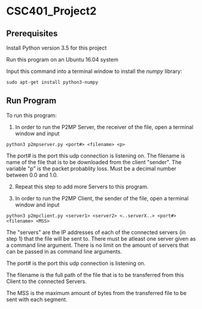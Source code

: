 # CSC401_Project2 #

## Prerequisites ##

Install Python version 3.5 for this project

Run this program on an Ubuntu 16.04 system

Input this command into a terminal window to install the _numpy_ library:
```
sudo apt-get install python3-numpy
```

## Run Program ##

To run this program:

  1) In order to run the P2MP Server, the receiver of the file, open a terminal window and input
```
python3 p2mpserver.py <port#> <filename> <p>
```
  The port# is the port this udp connection is listening on.
  The filename is name of the file that is to be downloaded from the client "sender".
  The variable "p" is the packet probablity loss. Must be a decimal number between 0.0 and 1.0.
  
  2) Repeat this step to add more Servers to this program.

  3) In order to run the P2MP Client, the sender of the file, open a terminal window and input
  
```
python3 p2mpclient.py <server1> <server2> <..serverX..> <port#> <filename> <MSS>
```
  The "servers" are the IP addresses of each of the connected servers (in step 1) that the file will be sent to.
  There must be atleast one server given as a command line argument. 
  There is no limit on the amount of servers that can be passed in as command line arguments.
  
  The port# is the port this udp connection is listening on.
  
  The filename is the full path of the file that is to be transferred from this Client to the connected Servers.
  
  The MSS is the maximum amount of bytes from the transferred file to be sent with each segment.
  
